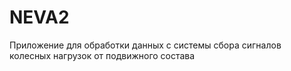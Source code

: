 # NEVA2
Приложение для обработки данных с системы сбора сигналов колесных нагрузок от подвижного состава
